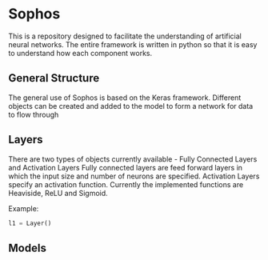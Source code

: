 # Sophos

This is a repository designed to facilitate the understanding of artificial neural networks. The entire framework is written in python so that it is easy to understand how each component works.

## General Structure
The general use of Sophos is based on the Keras framework. Different objects can be created and added to the model to form a network for data to flow through

## Layers
There are two types of objects currently available - Fully Connected Layers and Activation Layers
Fully connected layers are feed forward layers in which the input size and number of neurons are specified.
Activation Layers specify an activation function. Currently the implemented functions are Heaviside, ReLU and Sigmoid.

Example:
```python
l1 = Layer()
```

## Models
